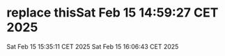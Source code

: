 # replace thisSat Feb 15 14:59:27 CET 2025
Sat Feb 15 15:35:11 CET 2025
Sat Feb 15 16:06:43 CET 2025
